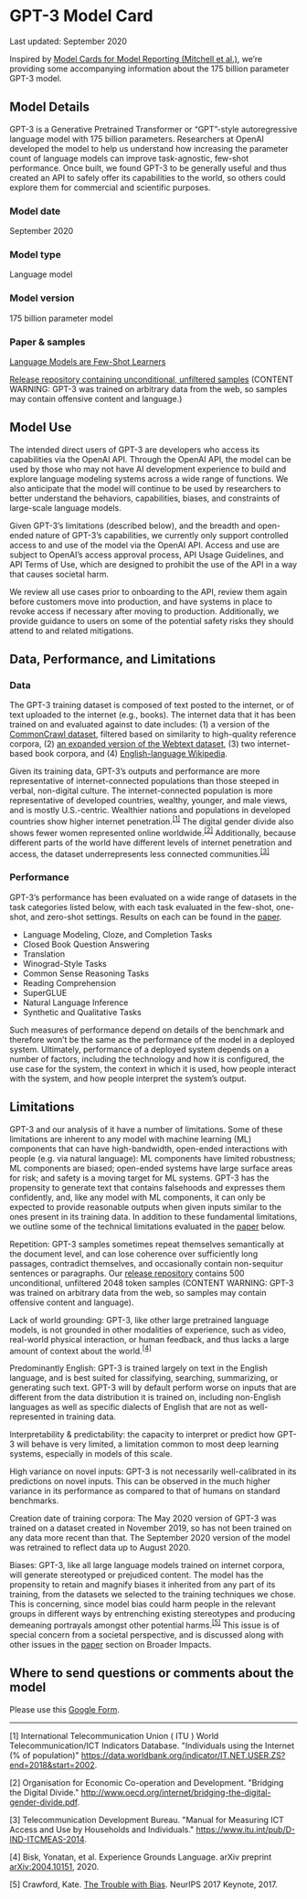 # GPT-3 Model Card

Last updated: September 2020

Inspired by [Model Cards for Model Reporting (Mitchell et al.)](https://arxiv.org/abs/1810.03993), we’re providing some accompanying information about the 175 billion parameter GPT-3 model.

## Model Details

GPT-3 is a Generative Pretrained Transformer or “GPT”-style autoregressive language model with 175 billion parameters. Researchers at OpenAI developed the model to help us understand how increasing the parameter count of language models can improve task-agnostic, few-shot performance. Once built, we found GPT-3 to be generally useful and thus created an API to safely offer its capabilities to the world, so others could explore them for commercial and scientific purposes.

### Model date
September 2020

### Model type
Language model

### Model version
175 billion parameter model

### Paper & samples
[Language Models are Few-Shot Learners](https://arxiv.org/abs/2005.14165)

[Release repository containing unconditional, unfiltered samples](https://github.com/openai/gpt-3/blob/master/175b_samples.jsonl) (CONTENT WARNING: GPT-3 was trained on arbitrary data from the web, so samples may contain offensive content and language.)

## Model Use
The intended direct users of GPT-3 are developers who access its capabilities via the OpenAI API. Through the OpenAI API, the model can be used by those who may not have AI development experience to build and explore language modeling systems across a wide range of functions. We also anticipate that the model will continue to be used by researchers to better understand the behaviors, capabilities, biases, and constraints of large-scale language models.

Given GPT-3’s limitations (described below), and the breadth and open-ended nature of GPT-3’s capabilities, we currently only support controlled access to and use of the model via the OpenAI API. Access and use are subject to OpenAI’s access approval process, API Usage Guidelines, and API Terms of Use, which are designed to prohibit the use of the API in a way that causes societal harm.

We review all use cases prior to onboarding to the API, review them again before customers move into production, and have systems in place to revoke access if necessary after moving  to production. Additionally, we provide guidance to users on some of the potential safety risks they should attend to and related mitigations.

## Data, Performance, and Limitations

### Data
The GPT-3 training dataset is composed of text posted to the internet, or of text uploaded to the internet (e.g., books). The internet data that it has been trained on and evaluated against to date includes: (1) a version of the [CommonCrawl dataset](https://commoncrawl.org/the-data/), filtered based on similarity to high-quality reference corpora, (2) [an expanded version of the Webtext dataset](https://d4mucfpksywv.cloudfront.net/better-language-models/language_models_are_unsupervised_multitask_learners.pdf), (3) two internet-based book corpora, and (4) [English-language Wikipedia](https://en.wikipedia.org/wiki/Main_Page).

Given its training data, GPT-3’s outputs and performance are more representative of internet-connected populations than those steeped in verbal, non-digital culture. The internet-connected population is more representative of developed countries, wealthy, younger, and male views, and is mostly U.S.-centric. Wealthier nations and populations in developed countries show higher internet penetration.<sup>[[1]](#fn1)</sup> The digital gender divide also shows fewer women represented online worldwide.<sup>[[2]](#fn2)</sup> Additionally, because different parts of the world have different levels of internet penetration and access, the dataset underrepresents less connected communities.<sup>[[3]](#fn3)</sup>

### Performance
GPT-3’s performance has been evaluated on a wide range of datasets in the task categories listed below, with each task evaluated in the few-shot, one-shot, and zero-shot settings. Results on each can be found in the [paper](https://arxiv.org/abs/2005.14165).

* Language Modeling, Cloze, and Completion Tasks
* Closed Book Question Answering
* Translation
* Winograd-Style Tasks
* Common Sense Reasoning Tasks
* Reading Comprehension
* SuperGLUE
* Natural Language Inference
* Synthetic and Qualitative Tasks

Such measures of performance depend on details of the benchmark and therefore won’t be the same as the performance of the model in a deployed system. Ultimately, performance of a deployed system depends on a number of factors, including the technology and how it is configured, the use case for the system, the context in which it is used, how people interact with the system, and how people interpret the system’s output.

## Limitations
GPT-3 and our analysis of it have a number of limitations. Some of these limitations are inherent to any model with machine learning (ML) components that can have high-bandwidth, open-ended interactions with people (e.g. via natural language): ML components have limited robustness; ML components are biased; open-ended systems have large surface areas for risk; and safety is a moving target for ML systems. GPT-3 has the propensity to generate text that contains falsehoods and expresses them confidently, and, like any model with ML components, it can only be expected to provide reasonable outputs when given inputs similar to the ones present in its training data. In addition to these fundamental limitations, we outline some of the technical limitations evaluated in the [paper](https://arxiv.org/abs/2005.14165) below.

Repetition: GPT-3 samples sometimes repeat themselves semantically at the document level, and can lose coherence over sufficiently long passages, contradict themselves, and occasionally contain non-sequitur sentences or paragraphs. Our [release repository](https://github.com/openai/gpt-3/blob/master/175b_samples.jsonl) contains 500 unconditional, unfiltered 2048 token samples (CONTENT WARNING: GPT-3 was trained on arbitrary data from the web, so samples may contain offensive content and language).

Lack of world grounding: GPT-3, like other large pretrained language models, is not grounded in other modalities of experience, such as video, real-world physical interaction, or human feedback, and thus lacks a large amount of context about the world.<sup>[[4]](#fn4)</sup>

Predominantly English: GPT-3 is trained largely on text in the English language, and is best suited for classifying, searching, summarizing, or generating such text. GPT-3 will by default perform worse on inputs that are different from the data distribution it is trained on, including non-English languages as well as specific dialects of English that are not as well-represented in  training data.

Interpretability & predictability: the capacity to interpret or predict how GPT-3 will behave is very limited, a limitation common to most deep learning systems, especially in models of this scale.

High variance on novel inputs: GPT-3 is not necessarily well-calibrated in its predictions on novel inputs. This can be observed in the much higher variance in its performance as compared to that of humans on standard benchmarks.

Creation date of training corpora: The May 2020 version of GPT-3 was trained on a dataset created in November 2019, so has not been trained on any data more recent than that. The September 2020 version of the model was retrained to reflect data up to August 2020.

Biases: GPT-3, like all large language models trained on internet corpora, will generate stereotyped or prejudiced content. The model has the propensity to retain and magnify biases it inherited from any part of its training, from the datasets we selected to the training techniques we chose. This is concerning, since model bias could harm people in the relevant groups in different ways by entrenching existing stereotypes and producing demeaning portrayals amongst other potential harms.<sup>[[5]](#fn5)</sup> This issue is of special concern from a societal perspective, and is discussed along with other issues in the [paper](https://arxiv.org/abs/2005.14165) section on Broader Impacts.

## Where to send questions or comments about the model
Please use this [Google Form](https://forms.gle/5R5xU99kAzcpBf1Y9).

-------
<a name="fn1">[1]</a>  International Telecommunication Union ( ITU ) World Telecommunication/ICT Indicators Database. "Individuals using the Internet (% of population)" https://data.worldbank.org/indicator/IT.NET.USER.ZS?end=2018&start=2002.

<a name="fn2">[2]</a> Organisation for Economic Co-operation and Development. "Bridging the Digital Divide." http://www.oecd.org/internet/bridging-the-digital-gender-divide.pdf.

<a name="fn3">[3]</a> Telecommunication Development Bureau. "Manual for Measuring ICT Access and Use by Households and Individuals." https://www.itu.int/pub/D-IND-ITCMEAS-2014.

<a name="fn4">[4]</a> Bisk, Yonatan, et al. Experience Grounds Language. arXiv preprint [arXiv:2004.10151](https://arxiv.org/abs/2004.10151), 2020.

<a name="fn5">[5]</a> Crawford, Kate. [The Trouble with Bias](https://www.youtube.com/watch?v=fMym_BKWQzk). NeurIPS 2017 Keynote, 2017. 

